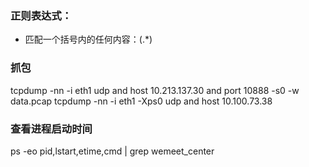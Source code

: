 ### 正则表达式：
* 匹配一个括号内的任何内容：\(.*\)




### 抓包
tcpdump -nn -i eth1 udp and host 10.213.137.30 and port 10888 -s0 -w data.pcap
tcpdump -nn -i eth1 -Xps0 udp and host 10.100.73.38

### 查看进程启动时间
ps -eo pid,lstart,etime,cmd | grep wemeet_center

